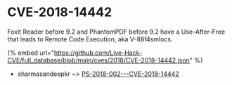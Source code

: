 # CVE-2018-14442

Foxit Reader before 9.2 and PhantomPDF before 9.2 have a Use-After-Free that leads to Remote Code Execution, aka V-88f4smlocs.

{% embed url="https://github.com/Live-Hack-CVE/full_database/blob/main/cves/2018/CVE-2018-14442.json" %}


* sharmasandeepkr ~> [PS-2018-002---CVE-2018-14442](https://www.alice-snow.ru/2018/database/cve-2018-14442/ps-2018-002---cve-2018-14442-sharmasandeepkr)